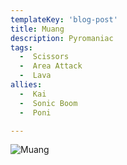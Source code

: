```yaml
---
templateKey: 'blog-post'
title: Muang
description: Pyromaniac
tags:
  -  Scissors
  -  Area Attack
  -  Lava
allies:
  -  Kai
  -  Sonic Boom
  -  Poni

---
```

![Muang](/img/Muang.png)
